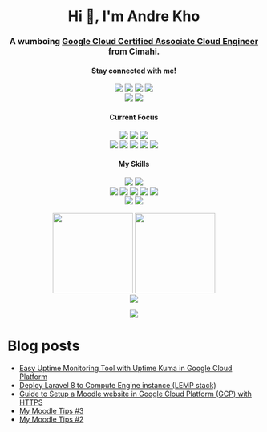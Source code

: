 <div align="center">

# Hi 👋, I'm Andre Kho
### A wumboing [Google Cloud Certified Associate Cloud Engineer](https://www.credential.net/94652176-edad-4e39-bf1f-882982bc142a?key=c208a32ba457221677f4e6b2c16518a52451fbf6530b960fa091f3d52b2099c9) from Cimahi.


<h4>Stay connected with me!</h4>
<p>
  <a href="https://discordapp.com/users/521034222308294678"><img src="https://img.shields.io/badge/Discord-7289DA?style=for-the-badge&logo=discord&logoColor=white" /></a>
  <a href="https://steamcommunity.com/id/nekoto-kun/"><img src="https://img.shields.io/badge/Steam-%23000000.svg?&style=for-the-badge&logo=steam&logoColor=white"/></a>
  <a href="https://t.me/nekoto_kun"><img src="https://img.shields.io/badge/telegram-%232CA5E0.svg?&style=for-the-badge&logo=telegram&logoColor=white""/></a>
  <a href="https://id.linkedin.com/in/andrekho"><img src="https://img.shields.io/badge/linkedin-%230077B5.svg?&style=for-the-badge&logo=linkedin&logoColor=white"/></a>
  <br>
  <a href="https://dev.to/nekotokun"><img src="https://img.shields.io/badge/dev.to-0A0A0A?style=for-the-badge&logo=dev.to&logoColor=white"/></a>
  <a href="https://medium.com/@nekoto"><img src="https://img.shields.io/badge/Medium-12100E?style=for-the-badge&logo=medium&logoColor=white"/></a>
</p>

<h4>Current Focus</h4>
<p>
  <img src="https://img.shields.io/badge/Google_Cloud-4285F4?style=for-the-badge&logo=google-cloud&logoColor=white" />
  <img src="https://img.shields.io/badge/kubernetes-326ce5.svg?&style=for-the-badge&logo=kubernetes&logoColor=white" />
  <img src="https://img.shields.io/badge/Istio-466BB0?style=for-the-badge&logo=Istio&logoColor=white" />
  <br>
  <img src="https://img.shields.io/badge/PostgreSQL-316192?style=for-the-badge&logo=postgresql&logoColor=white" />
  <img src="https://img.shields.io/badge/firebase-ffca28?style=for-the-badge&logo=firebase&logoColor=black" />
  <img src="https://img.shields.io/badge/Node.js-339933?style=for-the-badge&logo=nodedotjs&logoColor=white" />
  <img src="https://img.shields.io/badge/Prisma-3982CE?style=for-the-badge&logo=Prisma&logoColor=white" />
  <img src="https://img.shields.io/badge/React-20232A?style=for-the-badge&logo=react&logoColor=61DAFB" />
</p>
<h4>My Skills</h4>
<p>
  <img src="https://img.shields.io/badge/Flutter-02569B?style=for-the-badge&logo=flutter&logoColor=white" />
  <img src="https://img.shields.io/badge/Dart-0175C2?style=for-the-badge&logo=dart&logoColor=white" />
  <br>
  <img src="https://img.shields.io/badge/Laravel-FF2D20?style=for-the-badge&logo=laravel&logoColor=white" />
  <img src="https://img.shields.io/badge/PHP-777BB4?style=for-the-badge&logo=php&logoColor=white" />
  <img src="https://img.shields.io/badge/MySQL-00000F?style=for-the-badge&logo=mysql&logoColor=white" />
  <img src="https://img.shields.io/badge/HTML5-E34F26?style=for-the-badge&logo=html5&logoColor=white" />
  <img src="https://img.shields.io/badge/JavaScript-323330?style=for-the-badge&logo=javascript&logoColor=F7DF1E" />
  <br>
  <img src="https://img.shields.io/badge/Markdown-000000?style=for-the-badge&logo=markdown&logoColor=white" />
  <img src="https://img.shields.io/badge/latex-%23008080.svg?style=for-the-badge&logo=latex&logoColor=white" />
</p>


<!-- <h4>Consider support me..</h4>
<p><a href="https://www.buymeacoffee.com/nekoto" target="_blank"><img src="https://cdn.buymeacoffee.com/buttons/v2/default-yellow.png" alt="Buy Me A Coffee" height="36px"></a>
</p> -->

<p>
  <img src="https://github-readme-stats.vercel.app/api?username=nekoto-kun&count_private=true&theme=algolia&show_icons=true" height="160" />
  <img src="https://github-readme-stats.vercel.app/api/top-langs/?username=nekoto-kun&layout=compact&count_private=true&theme=algolia" height="160" />
  <br>
  <img src="https://github-readme-streak-stats.herokuapp.com?user=nekoto-kun&theme=github-dark-blue&hide_border=true" />
</p>

<p>
  <a href="https://github.com/nekoto-kun/"><img src="https://komarev.com/ghpvc/?username=nekoto-kun&style=flat-square&color=blue&label=Views"/></a>
</p>
</div>

# Blog posts
<!-- BLOG-POST-LIST:START -->
- [Easy Uptime Monitoring Tool with Uptime Kuma in Google Cloud Platform](https://dev.to/nekotokun/easy-uptime-monitoring-tool-with-uptime-kuma-in-google-cloud-platform-5d3)
- [Deploy Laravel 8 to Compute Engine instance &lpar;LEMP stack&rpar;](https://dev.to/nekotokun/deploy-laravel-8-to-compute-engine-instance-lemp-stack-280g)
- [Guide to Setup a Moodle website in Google Cloud Platform &lpar;GCP&rpar; with HTTPS](https://dev.to/nekotokun/guide-to-setup-a-moodle-website-in-google-cloud-platform-gcp-with-https-2f63)
- [My Moodle Tips #3](https://dev.to/nekotokun/my-moodle-tips-3-4n44)
- [My Moodle Tips #2](https://dev.to/nekotokun/my-moodle-tips-2-3jaf)
<!-- BLOG-POST-LIST:END -->

<!--
**nekoto-kun/nekoto-kun** is a ✨ _special_ ✨ repository because its `README.md` (this file) appears on your GitHub profile.

Here are some ideas to get you started:

- 🔭 I’m currently working on ...
- 🌱 I’m currently learning ...
- 👯 I’m looking to collaborate on ...
- 🤔 I’m looking for help with ...
- 💬 Ask me about ...
- 📫 How to reach me: ...
- 😄 Pronouns: ...
- ⚡ Fun fact: ...
-->
